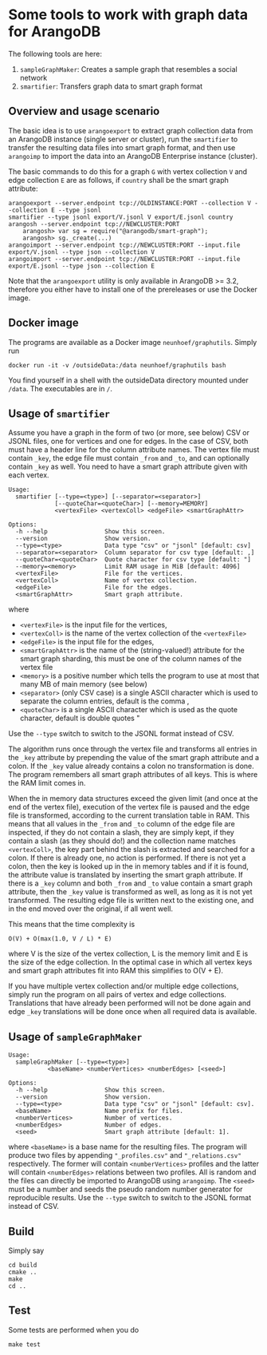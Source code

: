 Some tools to work with graph data for ArangoDB
===============================================

The following tools are here:

  1. `sampleGraphMaker`: Creates a sample graph that resembles a social
     network
  2. `smartifier`: Transfers graph data to smart graph format

Overview and usage scenario
---------------------------

The basic idea is to use `arangoexport` to extract graph collection data
from an ArangoDB instance (single server or cluster), run the `smartifier`
to transfer the resulting data files into smart graph format, and then
use `arangoimp` to import the data into an ArangoDB Enterprise instance
(cluster).

The basic commands to do this for a graph `G` with vertex collection `V` and
edge collection `E` are as follows, if `country` shall be the smart graph
attribute:

    arangoexport --server.endpoint tcp://OLDINSTANCE:PORT --collection V --collection E --type jsonl
    smartifier --type jsonl export/V.jsonl V export/E.jsonl country
    arangosh --server.endpoint tcp://NEWCLUSTER:PORT
        arangosh> var sg = require("@arangodb/smart-graph");
        arangosh> sg._create(...)
    arangoimport --server.endpoint tcp://NEWCLUSTER:PORT --input.file export/V.jsonl --type json --collection V
    arangoimport --server.endpoint tcp://NEWCLUSTER:PORT --input.file export/E.jsonl --type json --collection E

Note that the `arangoexport` utility is only available in ArangoDB >= 3.2,
therefore you either have to install one of the prereleases or use the
Docker image.

Docker image
------------

The programs are available as a Docker image `neunhoef/graphutils`.
Simply run

    docker run -it -v /outsideData:/data neunhoef/graphutils bash

You find yourself in a shell with the outsideData directory mounted
under `/data`. The executables are in `/`.

Usage of `smartifier`
---------------------

Assume you have a graph in the form of two (or more, see below) CSV or
JSONL files, one for vertices and one for edges. In the case of CSV,
both must have a header line for the column attribute names. The vertex
file must contain `_key`, the edge file must contain `_from` and `_to`,
and can optionally contain `_key` as well. You need to have a smart
graph attribute given with each vertex.

    Usage:
      smartifier [--type=<type>] [--separator=<separator>]
                 [--quoteChar=<quoteChar>] [--memory=MEMORY]
                 <vertexFile> <vertexColl> <edgeFile> <smartGraphAttr>

    Options:
      -h --help                Show this screen.
      --version                Show version.
      --type=<type>            Data type "csv" or "jsonl" [default: csv]
      --separator=<separator>  Column separator for csv type [default: ,]
      --quoteChar=<quoteChar>  Quote character for csv type [default: "]
      --memory=<memory>        Limit RAM usage in MiB [default: 4096]
      <vertexFile>             File for the vertices.
      <vertexColl>             Name of vertex collection.
      <edgeFile>               File for the edges.
      <smartGraphAttr>         Smart graph attribute.

where

  - `<vertexFile>` is the input file for the vertices,
  - `<vertexColl>` is the name of the vertex collection of the
    `<vertexFile>`
  - `<edgeFile>` is the input file for the edges,
  - `<smartGraphAttr>` is the name of the (string-valued!) attribute for
    the smart graph sharding, this must be one of the column names of
    the vertex file
  - `<memory>` is a positive number which tells the program to
    use at most that many MB of main memory (see below)
  - `<separator>` (only CSV case) is a single ASCII character which is
    used to separate the column entries, default is the comma ,
  - `<quoteChar>` is a single ASCII character which is used as the quote
    character, default is double quotes \"

Use the `--type` switch to switch to the JSONL format instead of CSV.

The algorithm runs once through the vertex file and transforms all
entries in the `_key` attribute by prepending the value of the smart graph
attribute and a colon. If the `_key` value already contains a colon no
transformation is done. The program remembers all smart graph attributes
of all keys. This is where the RAM limit comes in.

When the in memory data structures exceed the given limit (and once at
the end of the vertex file), execution of the vertex file is paused and
the edge file is transformed, according to the current translation table
in RAM. This means that all values in the `_from` and `_to` column of
the edge file are inspected, if they do not contain a slash, they are
simply kept, if they contain a slash (as they should do!) and the
collection name matches `<vertexColl>`, the key part behind the slash
is extracted and searched for a colon. If there is already one, no
action is performed. If there is not yet a colon, then the key is looked
up in the in memory tables and if it is found, the attribute value is
translated by inserting the smart graph attribute. If there is a `_key`
column and both `_from` and `_to` value contain a smart graph attribute,
then the `_key` value is transformed as well, as long as it is not yet
transformed. The resulting edge file is written next to the existing one,
and in the end moved over the original, if all went well.

This means that the time complexity is

    O(V) + O(max(1.0, V / L) * E)

where V is the size of the vertex collection, L is the memory limit
and E is the size of the edge collection. In the optimal case in which
all vertex keys and smart graph attributes fit into RAM this simplifies
to O(V + E).

If you have multiple vertex collection and/or multiple edge collections,
simply run the program on all pairs of vertex and edge collections.
Translations that have already been performed will not be done again
and edge `_key` translations will be done once when all required data
is available.

Usage of `sampleGraphMaker`
---------------------------

    Usage:
      sampleGraphMaker [--type=<type>] 
               <baseName> <numberVertices> <numberEdges> [<seed>]

    Options:
      -h --help                Show this screen.
      --version                Show version.
      --type=<type>            Data type "csv" or "jsonl" [default: csv].
      <baseName>               Name prefix for files.
      <numberVertices>         Number of vertices.
      <numberEdges>            Number of edges.
      <seed>                   Smart graph attribute [default: 1].


where `<baseName>` is a base name for the resulting files. The program will
produce two files by appending `"_profiles.csv"` and `"_relations.csv"`
respectively. The former will contain `<numberVertices>` profiles and the
latter will contain `<numberEdges>` relations between two profiles. All is
random and the files can directly be imported to ArangoDB using
`arangoimp`. The `<seed>` must be a number and seeds the pseudo random
number generator for reproducible results. Use the `--type` switch to switch
to the JSONL format instead of CSV.

Build
-----

Simply say

    cd build
    cmake ..
    make
    cd ..

Test
----

Some tests are performed when you do

    make test

